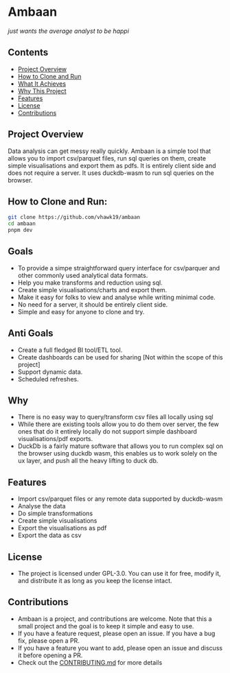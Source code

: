 
# Ambaan
*just wants the average analyst to be happi*

## Contents
- [Project Overview](#project-overview)
- [How to Clone and Run](#how-to-clone-and-run)
- [What It Achieves](#what-it-achieves)
- [Why This Project](#why-this-project)
- [Features](#features)
- [License](#license)
- [Contributions](#contributions)


## Project Overview
Data analysis can get messy really quickly. Ambaan is a simple tool that allows you to import csv/parquet files, run sql queries on them, create simple visualisations and export them as pdfs. It is entirely client side and does not require a server. It uses duckdb-wasm to run sql queries on the browser.

## How to Clone and Run:
   ```bash
   git clone https://github.com/vhawk19/ambaan
   cd ambaan
   pnpm dev
   ```
## Goals
- To provide a simpe straightforward query interface for csv/parquer and other commonly used analytical data formats.
- Help you make transforms and reduction using sql.
- Create simple visualisations/charts and export them.
- Make it easy for folks to view and analyse while writing minimal code.
- No need for a server, it should be entirely client side.
- Simple and easy for anyone to clone and try.
## Anti Goals
- Create a full fledged BI tool/ETL tool.
- Create dashboards can be used for sharing [Not within the scope of this project]
- Support dynamic data.
- Scheduled refreshes.
## Why
- There is no easy way to query/transform csv files all locally using sql
- While there are existing tools allow you to do them over server, the few ones that do it entirely locally do not support simple dashboard visualisations/pdf exports.
- DuckDb is a fairly mature software that allows you to run complex sql on the browser using duckdb wasm, this enables us to work solely on the ux layer, and push all the heavy lifting to duck db.
## Features
- Import csv/parquet files or any remote data supported by duckdb-wasm
- Analyse the data
- Do simple transformations
- Create simple visualisations
- Export the visualisations as pdf
- Export the data as csv
## License
- The project is licensed under GPL-3.0. You can use it for free, modify it, and distribute it as long as you keep the license intact.
## Contributions
- Ambaan is a project, and contributions are welcome. Note that this a small project and the goal is to keep it simple and easy to use. 
- If you have a feature request, please open an issue. If you have a bug fix, please open a PR.
- If you have a feature you want to add, please open an issue and discuss it before opening a PR.
- Check out the [CONTRIBUTING.md](CONTRIBUTING.md) for more details